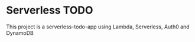 # Serverless TODO

This project is a serverless-todo-app using Lambda, Serverless, Auth0 and DynamoDB